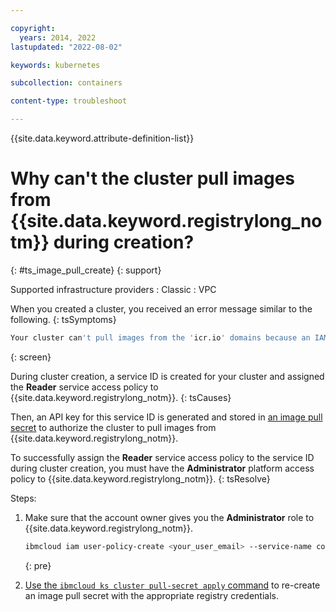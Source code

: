 ```yaml
---

copyright: 
  years: 2014, 2022
lastupdated: "2022-08-02"

keywords: kubernetes

subcollection: containers

content-type: troubleshoot

---
```


{{site.data.keyword.attribute-definition-list}}



# Why can't the cluster pull images from {{site.data.keyword.registrylong_notm}} during creation?
{: #ts_image_pull_create}
{: support}

Supported infrastructure providers
:   Classic
:   VPC


When you created a cluster, you received an error message similar to the following.
{: tsSymptoms}


```sh
Your cluster can't pull images from the 'icr.io' domains because an IAM access policy could not be created. Make sure that you have the IAM Administrator platform access role to. Then, create an image pull secret with IAM credentials to the registry by running 'ibmcloud ks cluster pull-secret apply'.
```
{: screen}


During cluster creation, a service ID is created for your cluster and assigned the **Reader** service access policy to {{site.data.keyword.registrylong_notm}}.
{: tsCauses}

Then, an API key for this service ID is generated and stored in [an image pull secret](/docs/containers?topic=containers-registry#cluster_registry_auth) to authorize the cluster to pull images from {{site.data.keyword.registrylong_notm}}.

To successfully assign the **Reader** service access policy to the service ID during cluster creation, you must have the **Administrator** platform access policy to {{site.data.keyword.registrylong_notm}}.
{: tsResolve}

Steps:
1. Make sure that the account owner gives you the **Administrator** role to {{site.data.keyword.registrylong_notm}}.
    ```sh
    ibmcloud iam user-policy-create <your_user_email> --service-name container-registry --roles Administrator
    ```
    {: pre}

2. [Use the `ibmcloud ks cluster pull-secret apply` command](/docs/containers?topic=containers-kubernetes-service-cli#cs_cluster_pull_secret_apply) to re-create an image pull secret with the appropriate registry credentials.






